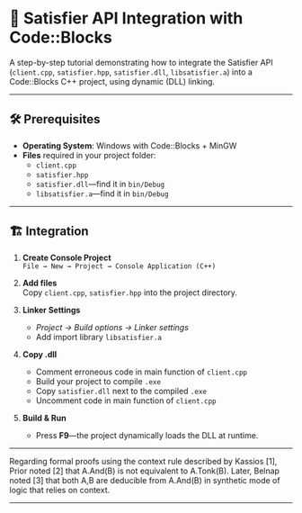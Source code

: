 # 🧩 Satisfier API Integration with Code::Blocks

A step-by-step tutorial demonstrating how to integrate the Satisfier API (`client.cpp`, `satisfier.hpp`, `satisfier.dll`, `libsatisfier.a`) into a Code::Blocks C++ project, using dynamic (DLL) linking.

---

## 🛠 Prerequisites

- **Operating System**: Windows with Code::Blocks + MinGW  
- **Files** required in your project folder:
  - `client.cpp`
  - `satisfier.hpp`
  - `satisfier.dll`—find it in `bin/Debug`
  - `libsatisfier.a`—find it in `bin/Debug`
---

## 🏗️ Integration

1. **Create Console Project**  
   `File → New → Project → Console Application (C++)`

2. **Add files**  
   Copy `client.cpp`, `satisfier.hpp` into the project directory.

3. **Linker Settings**  
   - *Project → Build options → Linker settings*  
   - Add import library `libsatisfier.a`  

5. **Copy .dll**  
   - Comment erroneous code in main function of `client.cpp`
   - Build your project to compile `.exe`
   - Copy `satisfier.dll` next to the compiled `.exe`
   - Uncomment code in main function of `client.cpp`

6. **Build & Run**  
   - Press **F9**—the project dynamically loads the DLL at runtime.

---

Regarding formal proofs using the context rule described by Kassios [1], Prior noted [2] that A.And(B) is not equivalent to A.Tonk(B). Later, Belnap noted [3] that both A,B are deducible from A.And(B) in synthetic mode of logic that relies on context.

---
